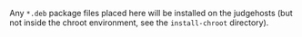 Any `*.deb` package files placed here will be installed on the
judgehosts (but not inside the chroot environment, see the
`install-chroot` directory).
